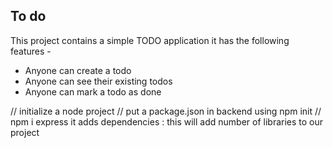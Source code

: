 ## To do

This project contains a simple TODO application
it has the following features -

- Anyone can create a todo
- Anyone can see their existing todos 
- Anyone can mark a todo as done

// initialize a node project 
// put a package.json in backend using npm init 
// npm i express it adds dependencies : this will add number of libraries to our project 
